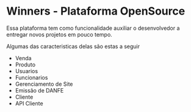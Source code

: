 Winners - Plataforma OpenSource
=======
Essa plataforma tem como funcionalidade auxiliar o desenvolvedor a entregar novos projetos em pouco tempo.

Algumas das caracteristicas delas são estas a seguir
  - Venda
  - Produto
  - Usuarios
  - Funcionarios
  - Gerenciamento de Site
  - Emissão de DANFE
  - Cliente
  - API Cliente
